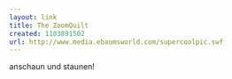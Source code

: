 ```yaml
---
layout: link
title: The ZoomQuilt
created: 1103891502
url: http://www.media.ebaumsworld.com/supercoolpic.swf
---
```

anschaun und staunen!
